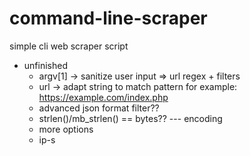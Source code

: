 # command-line-scraper
simple cli web scraper script
- unfinished
  - argv[1] -> sanitize user input => url regex + filters
  - url     -> adapt string to match pattern for example: https://example.com/index.php
  - advanced json format filter??
  - strlen()/mb_strlen() == bytes?? --- encoding
  - more options
  - ip-s
